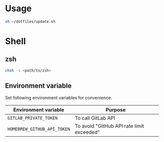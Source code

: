 # Usage

```sh
sh ~/dotfiles/update.sh
```

# Shell

## zsh

```sh
chsh -s <path/to/zsh>
```

## Environment variable

Set following environment variables for convenience.

| Environment variable        | Purpose |
| --------------------------- | ---------- |
| `GITLAB_PRIVATE_TOKEN`      | To call GitLab API |
| `HOMEBREW_GITHUB_API_TOKEN` | To avoid "GitHub API rate limit exceeded" |
